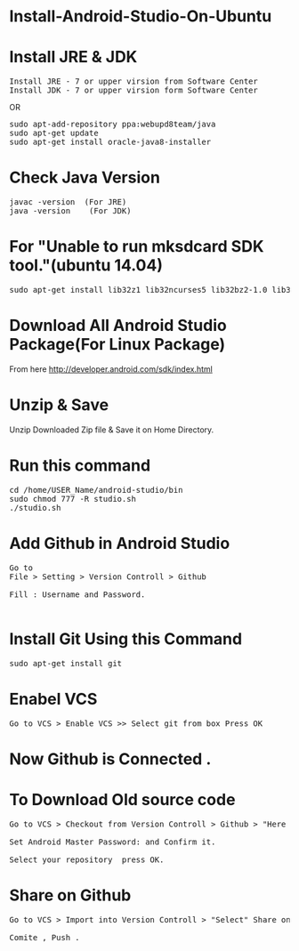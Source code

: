 Install-Android-Studio-On-Ubuntu
================================
# Install JRE & JDK
<pre>
Install JRE - 7 or upper virsion from Software Center
Install JDK - 7 or upper virsion form Software Center
</pre>
OR
<pre>
sudo apt-add-repository ppa:webupd8team/java
sudo apt-get update
sudo apt-get install oracle-java8-installer
</pre>
# Check Java Version
<pre>
javac -version  (For JRE)
java -version    (For JDK)
</pre>
# For "Unable to run mksdcard SDK tool."(ubuntu 14.04)
<pre>
sudo apt-get install lib32z1 lib32ncurses5 lib32bz2-1.0 lib32stdc++6
</pre>
# Download All Android Studio Package(For Linux Package)
From here
http://developer.android.com/sdk/index.html
# Unzip & Save 
Unzip Downloaded Zip file &
Save it on Home Directory.

# Run this command
<pre>
cd /home/USER_Name/android-studio/bin
sudo chmod 777 -R studio.sh
./studio.sh
</pre>
# Add Github in Android Studio
<pre>
Go to
File > Setting > Version Controll > Github 

Fill : Username and Password.

</pre>

# Install Git Using this Command
<pre>
sudo apt-get install git
</pre>
# Enabel VCS 
<pre>
Go to VCS > Enable VCS >> Select git from box Press OK 
</pre>
# Now Github is Connected .
# To Download Old source code
<pre>
Go to VCS > Checkout from Version Controll > Github > "Here Set your github username: and Password: "

Set Android Master Password: and Confirm it. 

Select your repository  press OK.
</pre>
# Share on Github 
<pre>
Go to VCS > Import into Version Controll > "Select" Share on Gtihub .

Comite , Push .
</pre>

